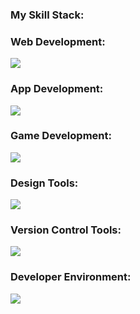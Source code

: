 ### My Skill Stack:


### Web Development:
<div margin-left="40px">
  <img src="https://skillicons.dev/icons?i=html,css,bootstrap,js,jquery,react,redux,nodejs,express,vite,wordpress,webflow" />
</div>

### App Development:
<div margin-left="40px">
  <img src="https://skillicons.dev/icons?i=dart,flutter,firebase" />
</div>

### Game Development:
<div margin-left="40px">
  <img src="https://skillicons.dev/icons?i=c,cpp,cs,unity,unreal" />
</div>

### Design Tools:
<div margin-left="40px">
  <img src="https://skillicons.dev/icons?i=figma,ai" />
</div>

### Version Control Tools:
<div margin-left="40px">
  <img src="https://skillicons.dev/icons?i=git,github" />
</div>

### Developer Environment:
<div margin-left="40px">
  <img src="https://skillicons.dev/icons?i=vscode" />
</div>

<!--
**umarkhan1513/umarkhan1513** is a ✨ _special_ ✨ repository because its `README.md` (this file) appears on your GitHub profile.

Here are some ideas to get you started:

- 🔭 I’m currently working on ...
- 🌱 I’m currently learning ...
- 👯 I’m looking to collaborate on ...
- 🤔 I’m looking for help with ...
- 💬 Ask me about ...
- 📫 How to reach me: ...
- 😄 Pronouns: ...
- ⚡ Fun fact: ...
-->
